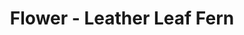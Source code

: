 ---
title: Flower - Leather Leaf Fern
price: $11.23
description: In hac habitasse platea dictumst. Morbi vestibulum, velit id pretium iaculis, diam erat fermentum justo, nec condimentum neque sapien placerat ante. Nulla justo.
image: https://dummyimage.com/100x250.png/cc0000/ffffff
---